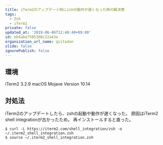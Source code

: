 ```yaml
---
title: iTerm2のアップデート時にzshの動作が遅くなった時の解決策
tags:
  - Zsh
  - iTerm2
private: false
updated_at: '2019-06-06T12:48:40+09:00'
id: eb4abe7505308c22a43e
organization_url_name: qiitadon
slide: false
ignorePublish: false
---
```

## 環境
iTerm2 3.2.9
macOS Mojave Version 10.14

## 対処法
iTerm2のアップデートしたら、zshの起動や動作が遅くなった。
原因はiTerm2 shell integrationが古かったため。
再インストールすると直った。

```
$ curl -L https://iterm2.com/shell_integration/zsh -o ~/.iterm2_shell_integration.zsh
$ source ~/.iterm2_shell_integration.zsh
```

